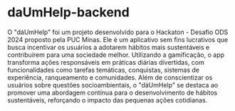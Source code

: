 # daUmHelp-backend

O "dáUmHelp" foi um projeto desenvolvido para o Hackaton - Desafio ODS 2024 proposto pela PUC Minas. Ele é um aplicativo sem fins lucrativos que busca incentivar os usuários a adotarem hábitos mais sustentáveis e contribuírem para uma sociedade melhor. Utilizando a gamificação, o app transforma ações responsáveis em práticas diárias divertidas, com funcionalidades como tarefas temáticas, conquistas, sistemas de experiência, ranqueamento e comunidades. Além de conscientizar os usuários sobre questões socioambientais, o "dáUmHelp" se destaca ao promover uma abordagem contínua para o desenvolvimento de hábitos sustentáveis, reforçando o impacto das pequenas ações cotidianas.
